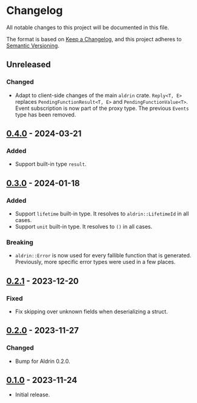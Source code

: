 # Changelog

All notable changes to this project will be documented in this file.

The format is based on [Keep a Changelog](https://keepachangelog.com/en/1.0.0/),
and this project adheres to [Semantic Versioning](https://semver.org/spec/v2.0.0.html).

## Unreleased

### Changed

- Adapt to client-side changes of the main `aldrin` crate. `Reply<T, E>` replaces
  `PendingFunctionResult<T, E>` and `PendingFunctionValue<T>`. Event subscription is now part of the
  proxy type. The previous `Events` type has been removed.

## [0.4.0] - 2024-03-21

### Added

- Support built-in type `result`.

## [0.3.0] - 2024-01-18

### Added

- Support `lifetime` built-in type. It resolves to `aldrin::LifetimeId` in all cases.
- Support `unit` built-in type. It resolves to `()` in all cases.

### Breaking

- `aldrin::Error` is now used for every fallible function that is generated. Previously, more
  specific error types were used in a few places.

## [0.2.1] - 2023-12-20

### Fixed

- Fix skipping over unknown fields when deserializing a struct.

## [0.2.0] - 2023-11-27

### Changed

- Bump for Aldrin 0.2.0.

## [0.1.0] - 2023-11-24

- Initial release.

[0.4.0]: https://github.com/dennis-hamester/aldrin/releases/tag/aldrin-codegen-0.4.0
[0.3.0]: https://github.com/dennis-hamester/aldrin/releases/tag/aldrin-codegen-0.3.0
[0.2.1]: https://github.com/dennis-hamester/aldrin/releases/tag/aldrin-codegen-0.2.1
[0.2.0]: https://github.com/dennis-hamester/aldrin/releases/tag/aldrin-codegen-0.2.0
[0.1.0]: https://github.com/dennis-hamester/aldrin/releases/tag/aldrin-codegen-0.1.0
